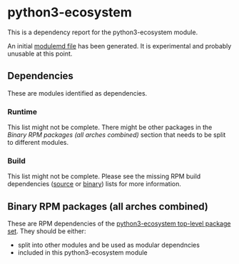 # python3-ecosystem
This is a dependency report for the python3-ecosystem module.

An initial [modulemd file](python3-ecosystem.yaml) has been generated. It is experimental and probably unusable at this point.
## Dependencies
These are modules identified as dependencies.
### Runtime
This list might not be complete. There might be other packages in the *Binary RPM packages (all arches combined)* section that needs to be split to different modules.
### Build
This list might not be complete. Please see the missing RPM build dependencies ([source](missing-buildtime-source-packages-short.txt) or [binary](missing-buildtime-binary-packages-short.txt)) lists for more information.
## Binary RPM packages (all arches combined)
These are RPM dependencies of the [python3-ecosystem top-level package set](python3-ecosystem.csv). They should be either:
* split into other modules and be used as modular dependncies
* included in this python3-ecosystem module
